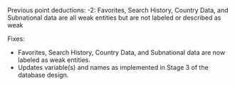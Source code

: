 Previous point deductions: -2: Favorites, Search History, Country Data, and Subnational data are all weak entities but are not labeled or described as weak

Fixes: 
- Favorites, Search History, Country Data, and Subnational data are now labeled as weak entities.
- Updates variable(s) and names as implemented in Stage 3 of the database design.
